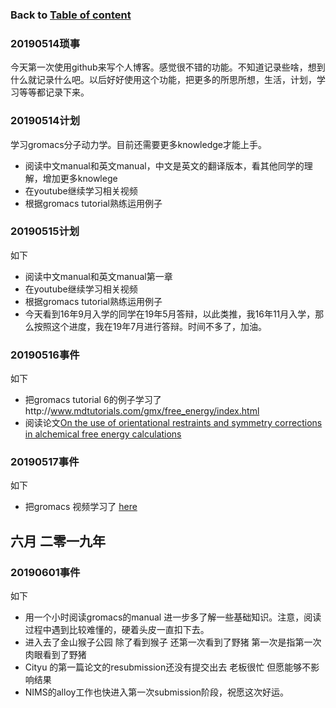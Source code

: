 ### Back to [Table of content](https://chongchong8.github.io/home/)

### 20190514琐事
今天第一次使用github来写个人博客。感觉很不错的功能。不知道记录些啥，想到什么就记录什么吧。以后好好使用这个功能，把更多的所思所想，生活，计划，学习等等都记录下来。
### 20190514计划
学习gromacs分子动力学。目前还需要更多knowledge才能上手。
* 阅读中文manual和英文manual，中文是英文的翻译版本，看其他同学的理解，增加更多knowlege
* 在youtube继续学习相关视频
* 根据gromacs tutorial熟练运用例子
### 20190515计划
如下
* 阅读中文manual和英文manual第一章
* 在youtube继续学习相关视频
* 根据gromacs tutorial熟练运用例子
* 今天看到16年9月入学的同学在19年5月答辩，以此类推，我16年11月入学，那么按照这个进度，我在19年7月进行答辩。时间不多了，加油。
### 20190516事件
如下
* 把gromacs tutorial 6的例子学习了http://www.mdtutorials.com/gmx/free_energy/index.html
* 阅读论文[On the use of orientational restraints and symmetry corrections in alchemical free energy calculations](https://aip.scitation.org/doi/10.1063/1.2221683)
### 20190517事件
如下
* 把gromacs 视频学习了 [here](https://www.youtube.com/watch?v=DMQifMiY_oI&list=PLOzRYVm0a65fCJJQendwEEcSrC8iwvgBn&index=31)
## 六月 二零一九年
### 20190601事件
如下
* 用一个小时阅读gromacs的manual 进一步多了解一些基础知识。注意，阅读过程中遇到比较难懂的，硬着头皮一直扣下去。
* 进入去了金山猴子公园 除了看到猴子 还第一次看到了野猪 第一次是指第一次肉眼看到了野猪
* Cityu 的第一篇论文的resubmission还没有提交出去 老板很忙 但愿能够不影响结果
* NIMS的alloy工作也快进入第一次submission阶段，祝愿这次好运。

